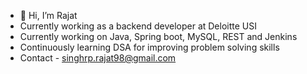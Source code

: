- 👋 Hi, I’m Rajat
- Currently working as a backend developer at Deloitte USI
- Currently working on Java, Spring boot, MySQL, REST and Jenkins
- Continuously learning DSA for improving problem solving skills
- Contact - singhrp.rajat98@gmail.com
